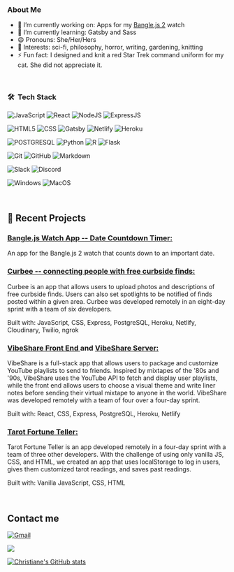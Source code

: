 <h3> About Me </h3>

- 🔭 I’m currently working on: Apps for my [Bangle.js 2](https://banglejs.com/) watch 
- 🌱 I’m currently learning: Gatsby and Sass
- 😄 Pronouns: She/Her/Hers 
- 💜 Interests: sci-fi, philosophy, horror, writing, gardening, knitting
- ⚡ Fun fact: I designed and knit a red Star Trek command uniform for my cat. She did not appreciate it. 

<br/>

<h3> 🛠 &nbsp;Tech Stack</h3>

  ![JavaScript](https://img.shields.io/badge/JavaScript-323330?style=for-the-badge&logo=javascript&logoColor=F7DF1E)
  ![React](https://img.shields.io/badge/React-20232A?style=for-the-badge&logo=react&logoColor=61DAFB)
  ![NodeJS](https://img.shields.io/badge/Node.js-43853D?style=for-the-badge&logo=node.js&logoColor=white)
  ![ExpressJS](https://img.shields.io/badge/Express.js-404D59?style=for-the-badge)</br>
  
  ![HTML5](https://img.shields.io/badge/HTML5-E34F26?style=for-the-badge&logo=html5&logoColor=white)
  ![CSS](https://img.shields.io/badge/CSS-239120?&style=for-the-badge&logo=css3&logoColor=white)
  ![Gatsby](https://img.shields.io/badge/Gatsby-663399?style=for-the-badge&logo=gatsby&logoColor=white)
  ![Netlify](https://img.shields.io/badge/Netlify-00C7B7?style=for-the-badge&logo=netlify&logoColor=white)
  ![Heroku](https://img.shields.io/badge/Heroku-430098?style=for-the-badge&logo=heroku&logoColor=white)</br>

  ![POSTGRESQL](https://img.shields.io/badge/PostgreSQL-316192?style=for-the-badge&logo=postgresql&logoColor=white) 
  ![Python](https://img.shields.io/badge/Python-14354C?style=for-the-badge&logo=python&logoColor=white) 
  ![R](https://img.shields.io/badge/R-276DC3?style=for-the-badge&logo=r&logoColor=white)
  ![Flask](https://img.shields.io/badge/Flask-000000?style=for-the-badge&logo=flask&logoColor=white)</br>

  ![Git](https://img.shields.io/badge/Git-F05032?style=for-the-badge&logo=git&logoColor=white)
  ![GitHub](https://img.shields.io/badge/GitHub-100000?style=for-the-badge&logo=github&logoColor=white)
  ![Markdown](https://img.shields.io/badge/Markdown-000000?style=for-the-badge&logo=markdown&logoColor=white)</br>

  ![Slack](https://img.shields.io/badge/Slack-4A154B?style=for-the-badge&logo=slack&logoColor=white)
  ![Discord](https://img.shields.io/badge/Discord-7289DA?style=for-the-badge&logo=discord&logoColor=white)</br>

  ![Windows](https://img.shields.io/badge/Windows-0078D6?style=for-the-badge&logo=windows&logoColor=white)
  ![MacOS](https://img.shields.io/badge/MacOS-000000?style=for-the-badge&logo=macos&logoColor=white)</br>

<br/>

<p>

## 📝 Recent Projects

### [ Bangle.js Watch App -- Date Countdown Timer: ](https://github.com/cmmerritt/BangleApps/tree/master/apps/cmmerrittapps/datecountdowntimer)<br>
An app for the Bangle.js 2 watch that counts down to an important date.

### [ Curbee -- connecting people with free curbside finds: ](https://github.com/curbee-by-curbees)<br>
Curbee is an app that allows users to upload photos and descriptions of free curbside finds. Users can also set spotlights to be notified of finds posted within a given area. Curbee was developed remotely in an eight-day sprint with a team of six developers.<br>
  
Built with: JavaScript, CSS, Express, PostgreSQL, Heroku, Netlify, Cloudinary, Twilio, ngrok

### [ VibeShare Front End ](https://github.com/tislais/Vibe-Share-Front-End) and [ VibeShare Server: ](https://github.com/tislais/Vibe-Share-Server)<br>
VibeShare is a full-stack app that allows users to package and customize YouTube playlists to send to friends. Inspired by mixtapes of the '80s and '90s, VibeShare uses the YouTube API to fetch and display user playlists, while the front end allows users to choose a visual theme and write liner notes before sending their virtual mixtape to anyone in the world. VibeShare was developed remotely with a team of four over a four-day sprint.<br>
  
Built with: React, CSS, Express, PostgreSQL, Heroku, Netlify

### [ Tarot Fortune Teller: ](https://github.com/taylor-tokareff/tarot-fortune-teller)<br>
Tarot Fortune Teller is an app developed remotely in a four-day sprint with a team of three other developers. With the challenge of using only vanilla JS, CSS, and HTML, we created an app that uses localStorage to log in users, gives them customized tarot readings, and saves past readings.<br>
  
Built with: Vanilla JavaScript, CSS, HTML

</p>

<br/>

<p>

## Contact me
  
[<img alt="Gmail" src="https://img.shields.io/badge/Gmail-D14836?style=for-the-badge&logo=gmail&logoColor=white">](mailto:christiane.merritt@gmail.com?Subject=Found%20you%20on%20Github!)

[<img src="https://img.shields.io/badge/LinkedIn-0077B5?style=for-the-badge&logo=linkedin&logoColor=white">](https://www.linkedin.com/in/christiane-merritt/) 
  
</p> 

[![Christiane's GitHub stats](https://github-readme-stats.vercel.app/api?username=cmmerritt&theme=nightowl)](https://github.com/anuraghazra/github-readme-stats)
